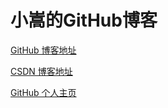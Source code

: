 # 小嵩的GitHub博客

[GitHub 博客地址](https://xiaosong520.github.io/blog/)

[CSDN 博客地址](http://blog.csdn.net/qq_22393017)

[GitHub 个人主页](https://xiaosong520.github.io/blog/)
